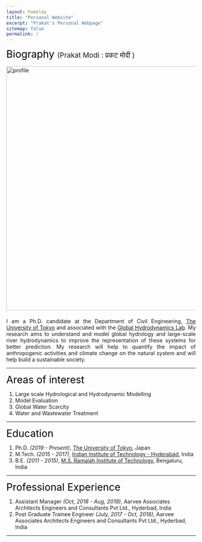 ```yaml
---
layout: homelay
title: "Personal Website"
excerpt: "Prakat's Personal Webpage"
sitemap: false
permalink: /
---
```


<span style="font-size: 20pt; color:black"> Biography </span>
<span style="font-size: 14pt"> (Prakat Modi : प्रकट मोदी )</span><br>  
<img src="{{ site.url }}{{ site.baseurl }}/images/prakat.jpg" alt="profile" style="width: 650px; float: left; margin-left: 00px; margin-right: 20px; margin-bottom: 20px" /> <br>

<p style="text-align: justify">I am a Ph.D. candidate at the Department of Civil Engineering, <a href="https://www.u-tokyo.ac.jp/en/">The University of Tokyo</a> and associated with the <a href="https://global-hydrodynamics.github.io/">Global Hydrodynamics Lab</a>. My research aims to understand and model global hydrology and large-scale river hydrodynamics to improve the representation of these systems for better prediction. My research will help to quantify the impact of anthropogenic activities and climate change on the natural system and will help build a sustainable society.<br /></p>

---

<span style="font-size: 20pt; color:black"> Areas of interest </span>
1. Large scale Hydrological and Hydrodynamic Modelling <br>
2. Model Evaluation
3. Global Water Scarcity 
4. Water and Wastewater Treatment 

---

<span style="font-size: 20pt; color:Black"> Education </span>
1. Ph.D. *(2019 - Present)*, [The University of Tokyo](https://www.u-tokyo.ac.jp/en/), Japan
2. M.Tech. *(2015 - 2017)*, [Indian Institute of Technology - Hyderabad](https://iith.ac.in/), India
3. B.E. *(2011 - 2015)*, [M.S. Ramaiah Institute of Technology](http://msrit.edu/), Bengaluru, India

---

<span style="font-size: 20pt; color:Black"> Professional Experience </span>
1. Assistant Manager *(Oct, 2018 - Aug, 2019)*, Aarvee Associates Architects Engineers and Consultants Pvt Ltd., Hyderbad, India
2. Post Graduate Trainee Engineer *(July, 2017 - Oct, 2018)*, Aarvee Associates Architects Engineers and Consultants Pvt Ltd., Hyderbad, India


---
